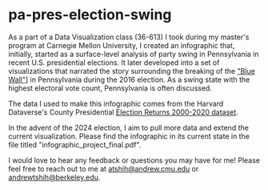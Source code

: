 # pa-pres-election-swing
As a part of a Data Visualization class (36-613) I took during my master's program at Carnegie Mellon University, I created an infographic that, initially, started as a surface-level analysis of party swing in Pennsylvania in recent U.S. presidential elections. It later developed into a set of visualizations that narrated the story surrounding the breaking of the ["Blue Wall"](https://en.wikipedia.org/wiki/Blue_wall_(U.S._politics))] in Pennsylvania during the 2016 election. As a swing state with the highest electoral vote count, Pennsylvania is often discussed.

The data I used to make this infographic comes from the Harvard Dataverse's County Presidential [Election Returns 2000-2020 dataset](https://dataverse.harvard.edu/dataset.xhtml?persistentId=doi:10.7910/DVN/VOQCHQ). 

In the advent of the 2024 election, I aim to pull more data and extend the current visualization. Please find the infographic in its current state in the file titled "infographic_project_final.pdf".

I would love to hear any feedback or questions you may have for me! Please feel free to reach out to me at atshih@andrew.cmu.edu or andrewtshih@berkeley.edu. 
